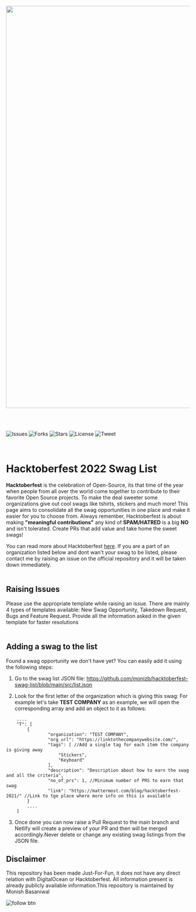 <p align="center">
<img src="https://user-images.githubusercontent.com/46259712/192037191-3d1737bf-f4cb-4d9a-a63b-cdde95c47b4f.png" width="1100"/>
 </p>

 <br>
 <br>

![Issues](https://img.shields.io/github/issues/monizb/hacktoberfest-swag-list?style=for-the-badge)
![Forks](https://img.shields.io/github/forks/monizb/hacktoberfest-swag-list?style=for-the-badge)
![Stars](https://img.shields.io/github/stars/monizb/hacktoberfest-swag-list?style=for-the-badge)
![License](https://img.shields.io/github/license/monizb/hacktoberfest-swag-list?style=for-the-badge)
![Tweet](https://img.shields.io/twitter/url?url=https%3A%2F%2Fgithub.com%2Fmonizb%2Fhacktoberfest-swag-list%2F&style=for-the-badge&logo=twitter)

<br>

# Hacktoberfest 2022 Swag List

**Hacktoberfest** is the celebration of Open-Source, its that time of the year
when people from all over the world come together to contribute to their
favorite Open Source projects. To make the deal sweeter some organizations give
out cool swags like tshirts, stickers and much more! This page aims to
consolidate all the swag opportunities in one place and make it easier for you
to choose from. Always remember, Hacktoberfest is about making **"meaningful
contributions"** any kind of **SPAM/HATRED** is a big **NO** and isn't
tolerated. Create PRs that add value and take home the sweet swags!

You can read more about Hacktoberfest
[here](https://hacktoberfest.digitalocean.com/). If you are a part of an
organization listed below and dont wan't your swag to be listed, please contact
me by raising an issue on the official repository and it will be taken down
immediately. <br> <br>

## Raising Issues

Please use the appropriate template while raising an issue. There are mainly 4
types of templates available: New Swag Opportunity, Takedown Request, Bugs and
Feature Request. Provide all the information asked in the given template for
faster resolutions <br> <br>

## Adding a swag to the list

Found a swag opportunity we don't have yet? You can easily add it using the
following steps:

1. Go to the swag list JSON file:
   https://github.com/monizb/hacktoberfest-swag-list/blob/main/src/list.json

2. Look for the first letter of the organization which is giving this swag: For
   example let's take **TEST COMPANY** as an example, we will open the
   corresponding array and add an object to it as follows:

```
    ....
    "T": [
        {
                "organization": "TEST COMPANY",
                "org_url": "https://linktothecompanywebsite.com/",
                "tags": [ //Add a single tag for each item the company is giving away
                    "Stickers",
                    "Keyboard"
                ],
                "description": "Description about how to earn the swag and all the criteria",
                "no_of_prs": 1, //Minimum number of PRS to earn that swag
                "link": "https://mattermost.com/blog/hacktoberfest-2021/" //Link to tge place where more info on this is available
        }
        ....
    ]
```

3. Once done you can now raise a Pull Request to the main branch and Netlify
   will create a preview of your PR and then will be merged accordingly.Never
   delete or change any existing swag listings from the JSON file. <br>

## Disclaimer

This repository has been made Just-For-Fun, it does not have any direct relation
with DigitalOcean or Hacktoberfest. All information present is already publicly
available information.This repository is maintained by Monish Basaniwal

![follow btn](https://img.shields.io/github/followers/monizb?style=social)
